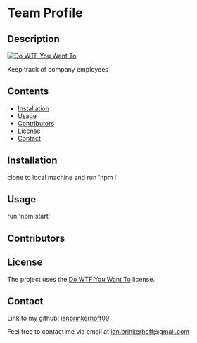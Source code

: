 
# Team Profile
## Description
[![Do WTF You Want To](https://img.shields.io/badge/License-WTFPL-brightgreen.svg)](http://www.wtfpl.net/)

Keep track of company employees
## Contents
- [Installation](#installation)
- [Usage](#usage)
- [Contributors](#contributors)
- [License](#license)
- [Contact](#contact)
## Installation
clone to local machine and run 'npm i'
## Usage
run 'npm start'
## Contributors

## License
The project uses the [Do WTF You Want To](http://www.wtfpl.net/) license.
## Contact
Link to my github: [ianbrinkerhoff09](https://github.com/ianbrinkerhoff09)

Feel free to contact me via email at [ian.brinkerhoff@gmail.com](mailto:ian.brinkerhoff@gmail.com)
